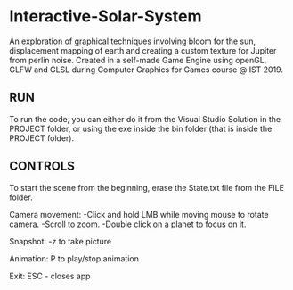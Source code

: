# Interactive-Solar-System

An exploration of graphical techniques involving bloom for the sun,
displacement mapping of earth and creating a custom texture for Jupiter from perlin noise.
Created in a self-made Game Engine using openGL, GLFW and GLSL during Computer Graphics for Games course @ IST 2019.

## RUN
To run the code, you can either do it from the Visual Studio Solution in the PROJECT folder, 
or using the exe inside the bin folder (that is inside the PROJECT folder).

## CONTROLS

To start the scene from the beginning, erase the State.txt file from the FILE folder.

Camera movement:
-Click and hold LMB while moving mouse to rotate camera.
-Scroll to zoom.
-Double click on a planet to focus on it.

Snapshot: 
-z to take picture

Animation:
P to play/stop animation

Exit:
ESC - closes app
